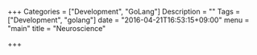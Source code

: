 +++
Categories = ["Development", "GoLang"]
Description = ""
Tags = ["Development", "golang"]
date = "2016-04-21T16:53:15+09:00"
menu = "main"
title = "Neuroscience"

+++

